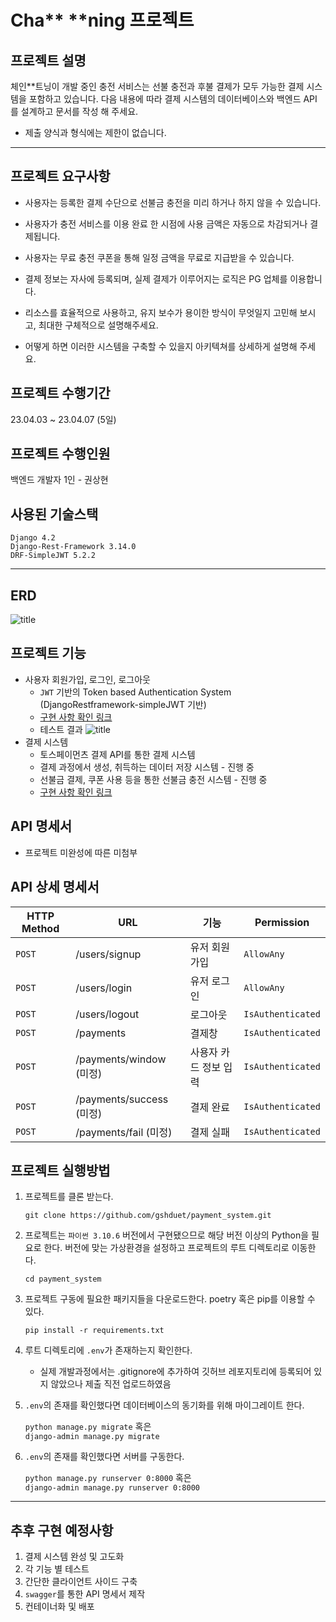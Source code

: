 # Cha** **ning 프로젝트
## 프로젝트 설명
체인**트닝이 개발 중인 충전 서비스는 선불 충전과 후불 결제가 모두 가능한 결제 시스템을 포함하고 있습니다.
다음 내용에 따라 결제 시스템의 데이터베이스와 백엔드 API 를 설계하고 문서를 작성 해 주세요.
  - 제출 양식과 형식에는 제한이 없습니다.

---
## 프로젝트 요구사항
- 사용자는 등록한 결제 수단으로 선불금 충전을 미리 하거나 하지 않을 수 있습니다.
- 사용자가 충전 서비스를 이용 완료 한 시점에 사용 금액은 자동으로 차감되거나 결제됩니다.
- 사용자는 무료 충전 쿠폰을 통해 일정 금액을 무료로 지급받을 수 있습니다.
- 결제 정보는 자사에 등록되며, 실제 결제가 이루어지는 로직은 PG 업체를 이용합니다.

- 리소스를 효율적으로 사용하고, 유지 보수가 용이한 방식이 무엇일지 고민해 보시고, 최대한 구체적으로 설명해주세요.
- 어떻게 하면 이러한 시스템을 구축할 수 있을지 아키텍쳐를 상세하게 설명해 주세요.

## 프로젝트 수행기간
23.04.03 ~ 23.04.07 (5일)

## 프로젝트 수행인원
백엔드 개발자 1인 - 권상현

## 사용된 기술스택
`Django 4.2`<br>
`Django-Rest-Framework 3.14.0`<br>
`DRF-SimpleJWT 5.2.2`<br>

---

## ERD
![title](https://user-images.githubusercontent.com/39396492/230606188-30cd65ab-8ee7-4567-8eeb-32efbfc492d4.png)

## 프로젝트 기능
* 사용자 회원가입, 로그인, 로그아웃
  * `JWT` 기반의 Token based Authentication System (DjangoRestframework-simpleJWT 기반)
  * [구현 사항 확인 링크](https://github.com/gshduet/payment_system/pull/1)
  * 테스트 결과
  ![title](https://user-images.githubusercontent.com/39396492/230064489-176f04fb-1556-4dcb-8682-9a63b184f2ea.png)
* 결제 시스템
  * 토스페이먼츠 결제 API를 통한 결제 시스템
  * 결제 과정에서 생성, 취득하는 데이터 저장 시스템 - 진행 중
  * 선불금 결제, 쿠폰 사용 등을 통한 선불금 충전 시스템 - 진행 중
  * [구현 사항 확인 링크](https://github.com/gshduet/payment_system/pull/3)

## API 명세서
  * 프로젝트 미완성에 따른 미첨부

## API 상세 명세서

| HTTP Method | URL | 기능 | Permission |
| --- | --- | --- | --- |
| `POST` | /users/signup | 유저 회원가입 | `AllowAny` |
| `POST` | /users/login | 유저 로그인 | `AllowAny` |
| `POST` | /users/logout | 로그아웃 | `IsAuthenticated` |
| `POST` | /payments | 결제창 | `IsAuthenticated` |
| `POST` | /payments/window (미정) | 사용자 카드 정보 입력 | `IsAuthenticated` |
| `POST` | /payments/success (미정) | 결제 완료 | `IsAuthenticated` |
| `POST` | /payments/fail (미정) | 결제 실패 | `IsAuthenticated` |

## 프로젝트 실행방법

1. 프로젝트를 클론 받는다.

    `git clone https://github.com/gshduet/payment_system.git`

2. 프로젝트는 `파이썬 3.10.6` 버전에서 구현됐으므로 해당 버전 이상의 Python을 필요로 한다. 버전에 맞는 가상환경을 설정하고 프로젝트의 루트 디렉토리로 이동한다.

    `cd payment_system` 

3. 프로젝트 구동에 필요한 패키지들을 다운로드한다. poetry 혹은 pip를 이용할 수 있다.

    `pip install -r requirements.txt`

4. 루트 디렉토리에 `.env`가 존재하는지 확인한다.
    * 실제 개발과정에서는 .gitignore에 추가하여 깃허브 레포지토리에 등록되어 있지 않았으나 제출 직전 업로드하였음

5. `.env`의 존재를 확인했다면 데이터베이스의 동기화를 위해 마이그레이트 한다.

    `python manage.py migrate` 혹은<br>
    `django-admin manage.py migrate`

6. `.env`의 존재를 확인했다면 서버를 구동한다.

    `python manage.py runserver 0:8000` 혹은 <br>
    `django-admin manage.py runserver 0:8000`

---

## 추후 구현 예정사항

1. 결제 시스템 완성 및 고도화
2. 각 기능 별 테스트
3. 간단한 클라이언트 사이드 구축
4. `swagger`를 통한 API 명세서 제작
5. 컨테이너화 및 배포

